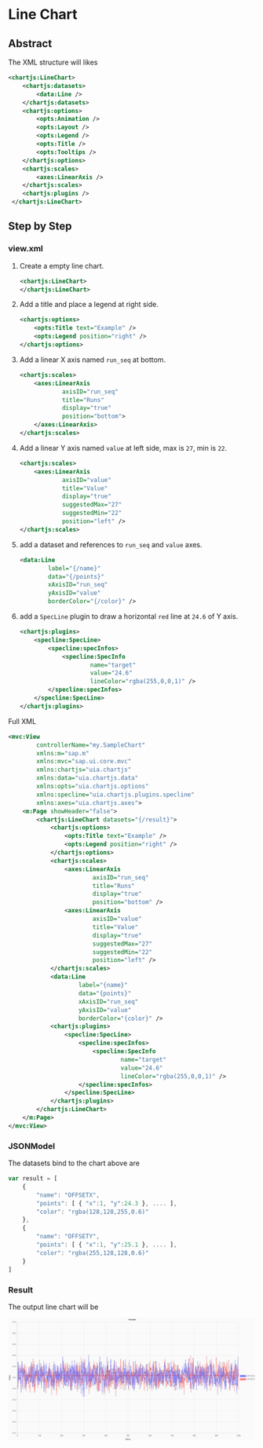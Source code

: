 Line Chart
===

## Abstract

The XML structure will likes

```xml
<chartjs:LineChart>
    <chartjs:datasets>
        <data:Line />
    </chartjs:datasets>
    <chartjs:options>
        <opts:Animation />
        <opts:Layout />
        <opts:Legend />
        <opts:Title />
        <opts:Tooltips />
    </chartjs:options>
    <chartjs:scales>
        <axes:LinearAxis />
    </chartjs:scales>
    <chartjs:plugins />
 </chartjs:LineChart>
```


## Step by Step
### view.xml
1. Create a empty line chart.
    ```xml
    <chartjs:LineChart>
    </chartjs:LineChart>
    ```

2. Add a title and place a legend at right side.
    ```xml
    <chartjs:options>
        <opts:Title text="Example" />
        <opts:Legend position="right" />
    </chartjs:options>
    ```

3. Add a linear X axis named `run_seq` at bottom.
    ```xml
    <chartjs:scales>
        <axes:LinearAxis
                axisID="run_seq"
                title="Runs"
                display="true"
                position="bottom">
        </axes:LinearAxis>
    </chartjs:scales>
    ```

4. Add a linear Y axis named `value` at left side, max is `27`, min is `22`.
    ```xml
    <chartjs:scales>
        <axes:LinearAxis
                axisID="value"
                title="Value"
                display="true"
                suggestedMax="27"
                suggestedMin="22"
                position="left" />
    </chartjs:scales>
    ```

5. add a dataset and references to `run_seq` and  `value` axes.
    ```xml
    <data:Line
            label="{/name}"
            data="{/points}"
            xAxisID="run_seq"
            yAxisID="value"
            borderColor="{/color}" />
    ```

6. add a `SpecLine` plugin to draw a horizontal `red` line at `24.6` of Y axis.
    ```xml
    <chartjs:plugins>
        <specline:SpecLine>
            <specline:specInfos>
                <specline:SpecInfo
                        name="target"
                        value="24.6"
                        lineColor="rgba(255,0,0,1)" />
            </specline:specInfos>
        </specline:SpecLine>
    </chartjs:plugins>
    ```

Full XML
```xml
<mvc:View
        controllerName="my.SampleChart"
        xmlns:m="sap.m"
        xmlns:mvc="sap.ui.core.mvc"
        xmlns:chartjs="uia.chartjs"
        xmlns:data="uia.chartjs.data"
        xmlns:opts="uia.chartjs.options"
        xmlns:specline="uia.chartjs.plugins.specline"
        xmlns:axes="uia.chartjs.axes">
    <m:Page showHeader="false">
        <chartjs:LineChart datasets="{/result}">
            <chartjs:options>
                <opts:Title text="Example" />
                <opts:Legend position="right" />
            </chartjs:options>
            <chartjs:scales>
                <axes:LinearAxis
                        axisID="run_seq"
                        title="Runs"
                        display="true"
                        position="bottom" />
                <axes:LinearAxis
                        axisID="value"
                        title="Value"
                        display="true"
                        suggestedMax="27"
                        suggestedMin="22"
                        position="left" />
            </chartjs:scales>
            <data:Line
                    label="{name}"
                    data="{points}"
                    xAxisID="run_seq"
                    yAxisID="value"
                    borderColor="{color}" />
            <chartjs:plugins>
                <specline:SpecLine>
                    <specline:specInfos>
                        <specline:SpecInfo
                                name="target"
                                value="24.6"
                                lineColor="rgba(255,0,0,1)" />
                    </specline:specInfos>
                </specline:SpecLine>
            </chartjs:plugins>
        </chartjs:LineChart>
    </m:Page>
</mvc:View>
```

### JSONModel
The datasets bind to the chart above are
```js
var result = [
    {
        "name": "OFFSETX",
        "points": [ { "x":1, "y":24.3 }, .... ],
        "color": "rgba(128,128,255,0.6)"
    },
    {
        "name": "OFFSETY",
        "points": [ { "x":1, "y":25.1 }, .... ],
        "color": "rgba(255,128,128,0.6)"
    }
]
```

### Result
The output line chart will be

![LINE](images/SBS_LINE.png) 

